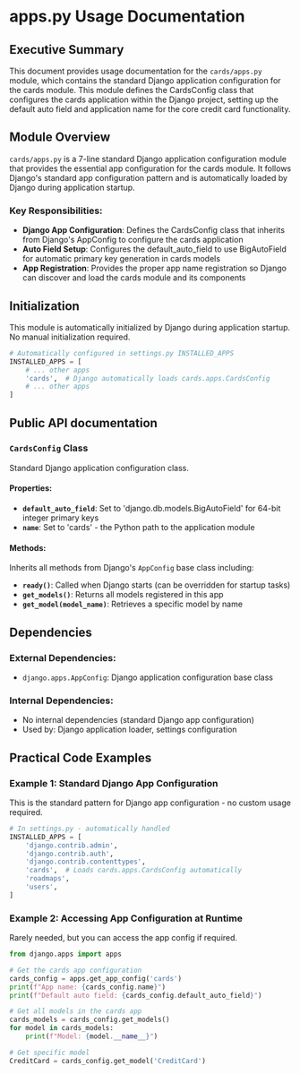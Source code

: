 # apps.py Usage Documentation

## Executive Summary
This document provides usage documentation for the `cards/apps.py` module, which contains the standard Django application configuration for the cards module. This module defines the CardsConfig class that configures the cards application within the Django project, setting up the default auto field and application name for the core credit card functionality.

## Module Overview
`cards/apps.py` is a 7-line standard Django application configuration module that provides the essential app configuration for the cards module. It follows Django's standard app configuration pattern and is automatically loaded by Django during application startup.

### Key Responsibilities:
- **Django App Configuration**: Defines the CardsConfig class that inherits from Django's AppConfig to configure the cards application
- **Auto Field Setup**: Configures the default_auto_field to use BigAutoField for automatic primary key generation in cards models
- **App Registration**: Provides the proper app name registration so Django can discover and load the cards module and its components

## Initialization
This module is automatically initialized by Django during application startup. No manual initialization required.

```python
# Automatically configured in settings.py INSTALLED_APPS
INSTALLED_APPS = [
    # ... other apps
    'cards',  # Django automatically loads cards.apps.CardsConfig
    # ... other apps
]
```

## Public API documentation

### `CardsConfig` Class
Standard Django application configuration class.

#### Properties:
- **`default_auto_field`**: Set to 'django.db.models.BigAutoField' for 64-bit integer primary keys
- **`name`**: Set to 'cards' - the Python path to the application module

#### Methods:
Inherits all methods from Django's `AppConfig` base class including:
- **`ready()`**: Called when Django starts (can be overridden for startup tasks)
- **`get_models()`**: Returns all models registered in this app
- **`get_model(model_name)`**: Retrieves a specific model by name

## Dependencies
### External Dependencies:
- `django.apps.AppConfig`: Django application configuration base class

### Internal Dependencies:
- No internal dependencies (standard Django app configuration)
- Used by: Django application loader, settings configuration

## Practical Code Examples

### Example 1: Standard Django App Configuration
This is the standard pattern for Django app configuration - no custom usage required.

```python
# In settings.py - automatically handled
INSTALLED_APPS = [
    'django.contrib.admin',
    'django.contrib.auth',
    'django.contrib.contenttypes',
    'cards',  # Loads cards.apps.CardsConfig automatically
    'roadmaps',
    'users',
]
```

### Example 2: Accessing App Configuration at Runtime
Rarely needed, but you can access the app config if required.

```python
from django.apps import apps

# Get the cards app configuration
cards_config = apps.get_app_config('cards')
print(f"App name: {cards_config.name}")
print(f"Default auto field: {cards_config.default_auto_field}")

# Get all models in the cards app
cards_models = cards_config.get_models()
for model in cards_models:
    print(f"Model: {model.__name__}")

# Get specific model
CreditCard = cards_config.get_model('CreditCard')
```
